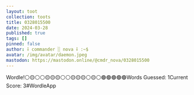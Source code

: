 ```yaml
---
layout: toot
collection: toots
title: 0328015500
date: 2024-03-28
published: true
tags: []
pinned: false
author: ⸸ commander ░ nova ⸸ :~$
avatar: /img/avatar/daemon.jpeg
mastodon: https://mastodon.online/@cmdr_nova/0328015500
---
```


Wordle!⚪🟡⚪⚪🟡🟡🟡⚪⚪🟡🟡🟡⚪🟡⚪🟢🟢🟢🟢🟢Words Guessed: 1Current Score: 3#WordleApp
